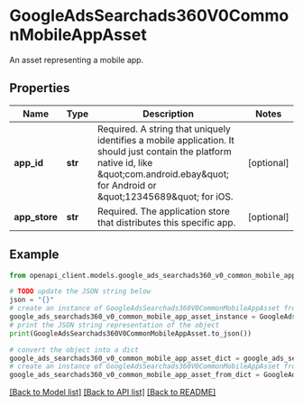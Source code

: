 # GoogleAdsSearchads360V0CommonMobileAppAsset

An asset representing a mobile app.

## Properties

Name | Type | Description | Notes
------------ | ------------- | ------------- | -------------
**app_id** | **str** | Required. A string that uniquely identifies a mobile application. It should just contain the platform native id, like \&quot;com.android.ebay\&quot; for Android or \&quot;12345689\&quot; for iOS. | [optional] 
**app_store** | **str** | Required. The application store that distributes this specific app. | [optional] 

## Example

```python
from openapi_client.models.google_ads_searchads360_v0_common_mobile_app_asset import GoogleAdsSearchads360V0CommonMobileAppAsset

# TODO update the JSON string below
json = "{}"
# create an instance of GoogleAdsSearchads360V0CommonMobileAppAsset from a JSON string
google_ads_searchads360_v0_common_mobile_app_asset_instance = GoogleAdsSearchads360V0CommonMobileAppAsset.from_json(json)
# print the JSON string representation of the object
print(GoogleAdsSearchads360V0CommonMobileAppAsset.to_json())

# convert the object into a dict
google_ads_searchads360_v0_common_mobile_app_asset_dict = google_ads_searchads360_v0_common_mobile_app_asset_instance.to_dict()
# create an instance of GoogleAdsSearchads360V0CommonMobileAppAsset from a dict
google_ads_searchads360_v0_common_mobile_app_asset_from_dict = GoogleAdsSearchads360V0CommonMobileAppAsset.from_dict(google_ads_searchads360_v0_common_mobile_app_asset_dict)
```
[[Back to Model list]](../README.md#documentation-for-models) [[Back to API list]](../README.md#documentation-for-api-endpoints) [[Back to README]](../README.md)


